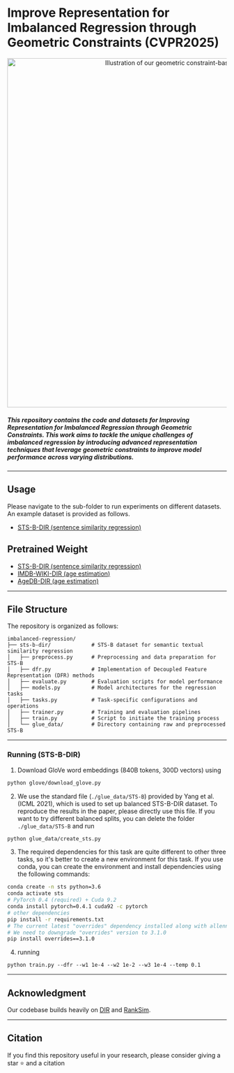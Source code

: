 # Improve Representation for Imbalanced Regression through Geometric Constraints (CVPR2025)

<div align="center">
<img src="./SRL.png" width="800px" alt="Illustration of our geometric constraint-based approach"/>
</div>


##### This repository contains the code and datasets for **Improving Representation for Imbalanced Regression through Geometric Constraints**. This work aims to tackle the unique challenges of imbalanced regression by introducing advanced representation techniques that leverage geometric constraints to improve model performance across varying distributions.

---


## Usage

Please navigate to the sub-folder to run experiments on different datasets. An example dataset is provided as follows.

- [STS-B-DIR (sentence similarity regression)](./sts-b-dir)


## Pretrained Weight

- [STS-B-DIR (sentence similarity regression)](https://drive.google.com/file/d/1f1BJWWXNHZUoUBYcxQaFt7kslxzYX_7R/view?usp=sharing)
- [IMDB-WIKI-DIR (age estimation)](https://drive.google.com/file/d/1yTlDQOpWFGIfhAl8nMZ2_tFE3n00FLrc/view?usp=sharing)
- [AgeDB-DIR (age estimation)](https://drive.google.com/file/d/1G5LWUVnT7cDf4h6wnbEwuwa_Hh6VQrkc/view?usp=drive_link)

---

## File Structure

The repository is organized as follows:

```
imbalanced-regression/
├── sts-b-dir/             # STS-B dataset for semantic textual similarity regression
│   ├── preprocess.py      # Preprocessing and data preparation for STS-B
│   ├── dfr.py             # Implementation of Decoupled Feature Representation (DFR) methods
│   ├── evaluate.py        # Evaluation scripts for model performance
│   ├── models.py          # Model architectures for the regression tasks
│   ├── tasks.py           # Task-specific configurations and operations
│   ├── trainer.py         # Training and evaluation pipelines
│   ├── train.py           # Script to initiate the training process
│   └── glue_data/         # Directory containing raw and preprocessed STS-B 
```

---


### Running (STS-B-DIR)

1. Download GloVe word embeddings (840B tokens, 300D vectors) using

```bash
python glove/download_glove.py
```

2. We use the standard file (`./glue_data/STS-B`) provided by Yang et al.(ICML 2021), which is used to set up balanced STS-B-DIR dataset. To reproduce the results in the paper, please directly use this file. If you want to try different balanced splits, you can delete the folder `./glue_data/STS-B` and run

```bash
python glue_data/create_sts.py
```

3. The required dependencies for this task are quite different to other three tasks, so it's better to create a new environment for this task. If you use conda, you can create the environment and install dependencies using the following commands:

```bash
conda create -n sts python=3.6
conda activate sts
# PyTorch 0.4 (required) + Cuda 9.2
conda install pytorch=0.4.1 cuda92 -c pytorch
# other dependencies
pip install -r requirements.txt
# The current latest "overrides" dependency installed along with allennlp 0.5.0 will now raise error. 
# We need to downgrade "overrides" version to 3.1.0
pip install overrides==3.1.0
```

4. running
```
python train.py --dfr --w1 1e-4 --w2 1e-2 --w3 1e-4 --temp 0.1
```



---

## Acknowledgment

Our codebase builds heavily on [DIR](https://github.com/YyzHarry/imbalanced-regression) and [RankSim](https://github.com/BorealisAI/ranksim-imbalanced-regression).

---


## Citation
If you find this repository useful in your research, please consider giving a star :star: and a citation
```


